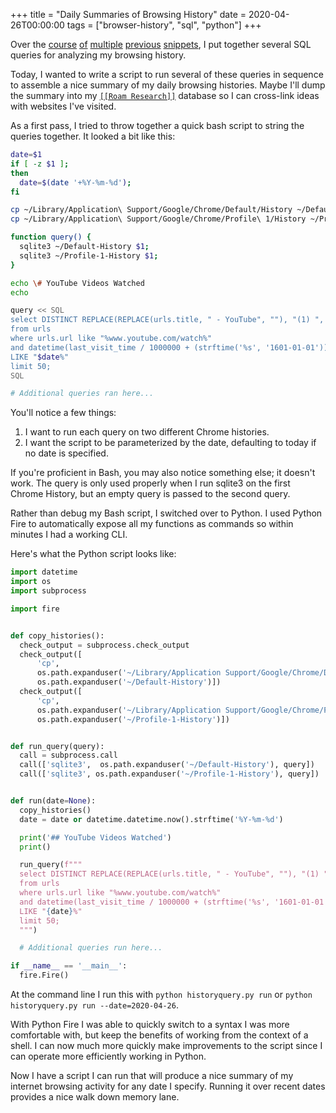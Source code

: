 +++
title = "Daily Summaries of Browsing History"
date = 2020-04-26T00:00:00
tags = ["browser-history", "sql", "python"]
+++

Over the [course](/snippets/2020-04-12-simplifying-sql-with-with/) [of](/snippets/2020-04-20-browser-history-date-queries/) [multiple](/snippets/2019-12-30-analyzing-my-browser-history/) [previous](/snippets/2020-03-19-browsing-history/) [snippets](/snippets/2020-04-11-browser-history-queries/), I put together several SQL queries for analyzing my browsing history.

Today, I wanted to write a script to run several of these queries in sequence to assemble a nice summary of my daily browsing histories. Maybe I'll dump the summary into my [`[[Roam Research]]`](https://roamresearch.com/#/app/commons-db/page/wYVaowjId) database so I can cross-link ideas with websites I've visited.

As a first pass, I tried to throw together a quick bash script to string the queries together. It looked a bit like this:

```bash
date=$1
if [ -z $1 ];
then
  date=$(date '+%Y-%m-%d');
fi

cp ~/Library/Application\ Support/Google/Chrome/Default/History ~/Default-History
cp ~/Library/Application\ Support/Google/Chrome/Profile\ 1/History ~/Profile-1-History

function query() {
  sqlite3 ~/Default-History $1;
  sqlite3 ~/Profile-1-History $1;
}

echo \# YouTube Videos Watched
echo

query << SQL
select DISTINCT REPLACE(REPLACE(urls.title, " - YouTube", ""), "(1) ", ""), urls.url, "$date%"
from urls
where urls.url like "%www.youtube.com/watch%"
and datetime(last_visit_time / 1000000 + (strftime('%s', '1601-01-01')), 'unixepoch')
LIKE "$date%"
limit 50;
SQL

# Additional queries ran here...
```

You'll notice a few things:

1. I want to run each query on two different Chrome histories.
2. I want the script to be parameterized by the date, defaulting to today if no date is specified.

If you're proficient in Bash, you may also notice something else; it doesn't work. The query is only used properly when I run sqlite3 on the first Chrome History, but an empty query is passed to the second query.

Rather than debug my Bash script, I switched over to Python. I used Python Fire to automatically expose all my functions as commands so within minutes I had a working CLI.

Here's what the Python script looks like:

```python
import datetime
import os
import subprocess

import fire


def copy_histories():
  check_output = subprocess.check_output
  check_output([
      'cp',
      os.path.expanduser('~/Library/Application Support/Google/Chrome/Default/History'),
      os.path.expanduser('~/Default-History')])
  check_output([
      'cp',
      os.path.expanduser('~/Library/Application Support/Google/Chrome/Profile 1/History'),
      os.path.expanduser('~/Profile-1-History')])


def run_query(query):
  call = subprocess.call
  call(['sqlite3',  os.path.expanduser('~/Default-History'), query])
  call(['sqlite3', os.path.expanduser('~/Profile-1-History'), query])


def run(date=None):
  copy_histories()
  date = date or datetime.datetime.now().strftime('%Y-%m-%d')

  print('## YouTube Videos Watched')
  print()

  run_query(f"""
  select DISTINCT REPLACE(REPLACE(urls.title, " - YouTube", ""), "(1) ", "")
  from urls
  where urls.url like "%www.youtube.com/watch%"
  and datetime(last_visit_time / 1000000 + (strftime('%s', '1601-01-01')), 'unixepoch')
  LIKE "{date}%"
  limit 50;
  """)

  # Additional queries run here...

if __name__ == '__main__':
  fire.Fire()
```

At the command line I run this with `python historyquery.py run` or `python historyquery.py run --date=2020-04-26`.

With Python Fire I was able to quickly switch to a syntax I was more comfortable with, but keep the benefits of working from the context of a shell. I can now much more quickly make improvements to the script since I can operate more efficiently working in Python.

Now I have a script I can run that will produce a nice summary of my internet browsing activity for any date I specify. Running it over recent dates provides a nice walk down memory lane.

